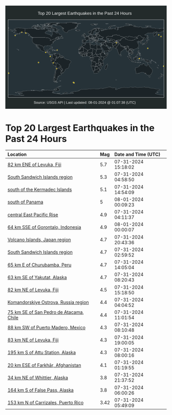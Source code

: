 ![Map](./map.png)

# Top 20 Largest Earthquakes in the Past 24 Hours

| Location | Mag | Date and Time (UTC) |
|:---|:---|:---|
| [82 km ENE of Levuka, Fiji](https://earthquake.usgs.gov/earthquakes/eventpage/us6000nh4g) | 5.7 | 07-31-2024 15:18:02 |
| [South Sandwich Islands region](https://earthquake.usgs.gov/earthquakes/eventpage/us6000nh1h) | 5.3 | 07-31-2024 04:58:50 |
| [south of the Kermadec Islands](https://earthquake.usgs.gov/earthquakes/eventpage/us6000nh47) | 5.1 | 07-31-2024 14:54:09 |
| [south of Panama](https://earthquake.usgs.gov/earthquakes/eventpage/us6000nh8m) | 5 | 08-01-2024 00:09:23 |
| [central East Pacific Rise](https://earthquake.usgs.gov/earthquakes/eventpage/us6000nh15) | 4.9 | 07-31-2024 04:11:37 |
| [64 km SSE of Gorontalo, Indonesia](https://earthquake.usgs.gov/earthquakes/eventpage/us6000nh8l) | 4.9 | 08-01-2024 00:00:07 |
| [Volcano Islands, Japan region](https://earthquake.usgs.gov/earthquakes/eventpage/us6000nh7r) | 4.7 | 07-31-2024 20:43:36 |
| [South Sandwich Islands region](https://earthquake.usgs.gov/earthquakes/eventpage/us6000nh0n) | 4.7 | 07-31-2024 02:59:52 |
| [65 km E of Churubamba, Peru](https://earthquake.usgs.gov/earthquakes/eventpage/us6000nh40) | 4.7 | 07-31-2024 14:05:04 |
| [63 km SE of Yakutat, Alaska](https://earthquake.usgs.gov/earthquakes/eventpage/ak0249secrkx) | 4.7 | 07-31-2024 08:20:43 |
| [82 km NE of Levuka, Fiji](https://earthquake.usgs.gov/earthquakes/eventpage/us6000nh4k) | 4.5 | 07-31-2024 15:18:50 |
| [Komandorskiye Ostrova, Russia region](https://earthquake.usgs.gov/earthquakes/eventpage/us6000nh11) | 4.4 | 07-31-2024 04:04:52 |
| [75 km SE of San Pedro de Atacama, Chile](https://earthquake.usgs.gov/earthquakes/eventpage/us6000nh35) | 4.4 | 07-31-2024 11:01:54 |
| [88 km SW of Puerto Madero, Mexico](https://earthquake.usgs.gov/earthquakes/eventpage/us6000nh2h) | 4.3 | 07-31-2024 08:10:48 |
| [83 km NE of Levuka, Fiji](https://earthquake.usgs.gov/earthquakes/eventpage/us6000nh6s) | 4.3 | 07-31-2024 19:00:05 |
| [195 km S of Attu Station, Alaska](https://earthquake.usgs.gov/earthquakes/eventpage/us6000nh2g) | 4.3 | 07-31-2024 08:00:16 |
| [20 km ESE of Farkhār, Afghanistan](https://earthquake.usgs.gov/earthquakes/eventpage/us6000nh0d) | 4.1 | 07-31-2024 01:19:55 |
| [34 km NE of Whittier, Alaska](https://earthquake.usgs.gov/earthquakes/eventpage/ak0249sm72cx) | 3.8 | 07-31-2024 21:37:52 |
| [164 km S of False Pass, Alaska](https://earthquake.usgs.gov/earthquakes/eventpage/us6000nh23) | 3.8 | 07-31-2024 06:00:26 |
| [153 km N of Carrizales, Puerto Rico](https://earthquake.usgs.gov/earthquakes/eventpage/pr71456588) | 3.42 | 07-31-2024 05:49:09 |

